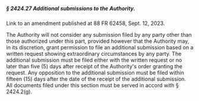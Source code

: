 ##### § 2424.27 Additional submissions to the Authority. #####

Link to an amendment published at 88 FR 62458, Sept. 12, 2023.

The Authority will not consider any submission filed by any party other than those authorized under this part, provided however that the Authority may, in its discretion, grant permission to file an additional submission based on a written request showing extraordinary circumstances by any party. The additional submission must be filed either with the written request or no later than five (5) days after receipt of the Authority's order granting the request. Any opposition to the additional submission must be filed within fifteen (15) days after the date of the receipt of the additional submission. All documents filed under this section must be served in accord with § 2424.2(g).